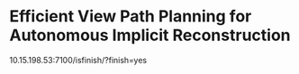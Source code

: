 # Efficient View Path Planning for Autonomous Implicit Reconstruction




10.15.198.53:7100/isfinish/?finish=yes
